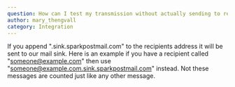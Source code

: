```yaml
---
question: How can I test my transmission without actually sending to recipients?
author: mary_thengvall
category: Integration
---
```

If you append ".sink.sparkpostmail.com" to the recipients address it will be sent to our mail sink. Here is an example if you have a recipient called "someone@example.com" then use "someone@example.com.sink.sparkpostmail.com" instead. Not these messages are counted just like any other message.
